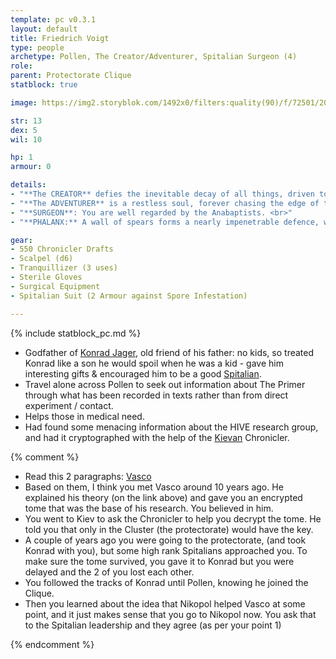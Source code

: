 ```yaml
---
template: pc v0.3.1
layout: default
title: Friedrich Voigt
type: people
archetype: Pollen, The Creator/Adventurer, Spitalian Surgeon (4)
role: 
parent: Protectorate Clique
statblock: true

image: https://img2.storyblok.com/1492x0/filters:quality(90)/f/72501/2000x2000/4c8266b342/icons-spitaians-carmino-ferro.jpg

str: 13
dex: 5
wil: 10

hp: 1
armour: 0

details:
- "**The CREATOR** defies the inevitable decay of all things, driven to craft enduring monuments that preserve their name and legacy against the sands of time. They work tirelessly to master the grandest challenges, whether building monoliths, fortifying villages, or rekindling the Stream, each creation a testament to their worth. **What compels you to keep building when the world itself seems intent on erasing everything?**"
- "**The ADVENTURER** is a restless soul, forever chasing the edge of the map and the thrill of the unknown, where fear is not an enemy but a trusted ally. For them, the dull weight of routine is a death knell, and only in the shadow of forgotten ruins and the depths of uncharted passages do they feel alive. **What drives you forward when the ruins are silent and the darkness offers no answers?**"
- "**SURGEON**: You are well regarded by the Anabaptists. <br>"
- "**PHALANX:** A wall of spears forms a nearly impenetrable defence, with each point aimed at the enemy. Standing shoulder to shoulder, the Spitalian joins the line, ready to draw attacks toward himself to protect his comrades. As the phalanx strengthens, any foe foolish enough to charge risks impaling themselves on their deadly formation. *Requires 2+ close allies. Your opponent is impaired if they try to attack the formation in melee.*"

gear:
- 550 Chronicler Drafts
- Scalpel (d6)
- Tranquillizer (3 uses)
- Sterile Gloves
- Surgical Equipment
- Spitalian Suit (2 Armour against Spore Infestation)

---
```


{% include statblock_pc.md %}

- Godfather of [Konrad Jager](KonradJager.md), old friend of his father: no kids, so treated Konrad like a son he would spoil when he was a kid - gave him interesting gifts & encouraged him to be a good [Spitalian](../../systems/backgrounds/spitalians.md).
- Travel alone across Pollen to seek out information about The Primer through what has been recorded in texts rather than from direct experiment / contact.
- Helps those in medical need.
- Had found some menacing information about the HIVE research group, and had it cryptographed with the help of the [Kievan](../../locations/Kiev.md) Chronicler.


{% comment %}

- Read this 2 paragraphs: [Vasco](https://degenesis.com/world/bio/spitalians/vasco "https://degenesis.com/world/bio/spitalians/vasco")
- Based on them, I think you met Vasco around 10 years ago. He explained his theory (on the link above) and gave you an encrypted tome that was the base of his research. You believed in him.
- You went to Kiev to ask the Chronicler to help you decrypt the tome. He told you that only in the Cluster (the protectorate) would have the key.
- A couple of years ago you were going to the protectorate, (and took Konrad with you), but some high rank Spitalians approached you. To make sure the tome survived, you gave it to Konrad but you were delayed and the 2 of you lost each other.
- You followed the tracks of Konrad until Pollen, knowing he joined the Clique.
- Then you learned about the idea that Nikopol helped Vasco at some point, and it just makes sense that you go to Nikopol now. You ask that to the Spitalian leadership and they agree (as per your point 1)

{% endcomment %}

